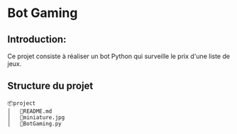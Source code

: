 # __Bot Gaming__

## Introduction: 
Ce projet consiste à réaliser un bot Python qui surveille le prix d'une liste de jeux.

## Structure du projet
```
📦project
│   📜README.md
│   📜miniature.jpg
│   📜BotGaming.py
```

